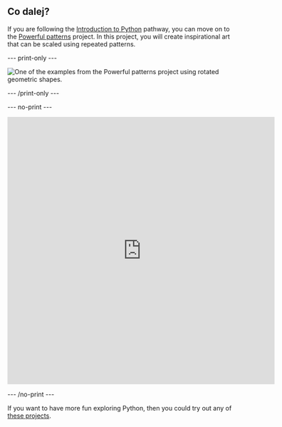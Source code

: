 ## Co dalej?

If you are following the [Introduction to Python](https://projects.raspberrypi.org/en/pathways/python-intro) pathway, you can move on to the [Powerful patterns](https://projects.raspberrypi.org/en/projects/powerful-patterns) project. In this project, you will create inspirational art that can be scaled using repeated patterns.

--- print-only ---

![One of the examples from the Powerful patterns project using rotated geometric shapes.](images/kek-project.png)

--- /print-only ---

--- no-print ---

<iframe src="https://editor.raspberrypi.org/en/embed/viewer/repeated-patterns-example" width="600" height="600" frameborder="0" marginwidth="0" marginheight="0" allowfullscreen>
</iframe>

--- /no-print ---

If you want to have more fun exploring Python, then you could try out any of [these projects](https://projects.raspberrypi.org/en/projects?software%5B%5D=python).

